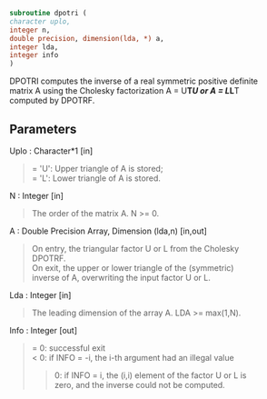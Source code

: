 ```fortran  
subroutine dpotri (  
character uplo,  
integer n,  
double precision, dimension(lda, *) a,  
integer lda,  
integer info  
)  
```  
  
DPOTRI computes the inverse of a real symmetric positive definite  
matrix A using the Cholesky factorization A = U**T*U or A = L*L**T  
computed by DPOTRF.  
  
## Parameters  
Uplo : Character*1 [in]  
> = 'U':  Upper triangle of A is stored;  
> = 'L':  Lower triangle of A is stored.  
  
N : Integer [in]  
> The order of the matrix A.  N >= 0.  
  
A : Double Precision Array, Dimension (lda,n) [in,out]  
> On entry, the triangular factor U or L from the Cholesky  
> DPOTRF.  
> On exit, the upper or lower triangle of the (symmetric)  
> inverse of A, overwriting the input factor U or L.  
  
Lda : Integer [in]  
> The leading dimension of the array A.  LDA >= max(1,N).  
  
Info : Integer [out]  
> = 0:  successful exit  
> < 0:  if INFO = -i, the i-th argument had an illegal value  
> > 0:  if INFO = i, the (i,i) element of the factor U or L is  
> zero, and the inverse could not be computed.  
  
